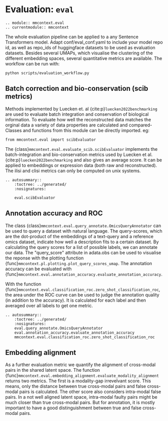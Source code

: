 # Evaluation: `eval`

```{eval-rst}
.. module:: mmcontext.eval
.. currentmodule:: mmcontext

```

The whole evaluation pipeline can be applied to a any Sentence Transformers model. Adapt conf/eval_conf.yaml to include your model repo id, as well as repo_ids of huggingface datasets to be used as evaluation datasets. Besides several UMAPs, which visualise the clustering of the different embedding spaces, several quantitative metrics are available. The workflow can be run with:

```
python scripts/evaluation_workflow.py
```

## Batch correction and bio-conservation (scib metrics)

Methods implemented by Luecken et. al {cite:p}`luecken2022benchmarking` are used to evaluate batch integration and conservation of biological information. To evaluate how well the reconstructed data matches the orginal data a variety of data properties are calculated and compared-
Classes and functions from this module can be directly imported. eg:

```
from mmcontext.eval import scibEvaluator
```

The {class}`mmcontext.eval.evaluate_scib.scibEvaluator` implements the batch-integration and bio-conservation metrics used by Luecken et al. {cite:p}`luecken2022benchmarking` and also gives an average score. It can be applied to embeddings or expression data (both raw and reconstructed). The ilisi and clisi metrics can only be computed on unix systems.

```{eval-rst}
.. autosummary::
    :toctree: ../generated/
    :nosignatures:

    eval.scibEvaluator
```

## Annotation accuracy and ROC

The class {class}`mmcontext.eval.query_annotate.OmicsQueryAnnotator` can be used to query a dataset with natural language. The query-scores, which are the dot-product of the embeddings of a text-query and a reference omics dataset, indicate how well a description fits to a certain dataset. By calculating the query scores for a list of possible labels, we can annotate our data. The "query_score" attribute in adata.obs can be used to visualise the reponse with the plotting function {func}`mmcontext.pl.plotting.plot_query_scores_umap`. The annotation accuracy can be evaluated with {func}`mmcontext.eval.annotation_accuracy.evaluate_annotation_accuracy`.

With the function {func}`mmcontext.eval.classification_roc.zero_shot_classification_roc`, the area under the ROC curve can be used to judge the annotation quality (in addition to the accuracy). It is calculated for each label and then averaged over all labels to get one metric.

```{eval-rst}
.. autosummary::
    :toctree: ../generated/
    :nosignatures:
    eval.query_annotate.OmicsQueryAnnotator
    eval.annotation_accuracy.evaluate_annotation_accuracy
    mmcontext.eval.classification_roc.zero_shot_classification_roc
```

## Embedding alignment

As a further evaluation metric we quantify the alignment of cross-modal pairs in the shared latent space. The function {func}`mmcontext.eval.embedding_alignment.evaluate_modality_alignment` returns two metrics. The first is a modality-gap irrevelvant score. This means, only the distance between true cross-modal pairs and false cross-modal pairs is calculated. The other score also considers intra-modal false pairs. In a not well aligned latent space, intra-modal faulty pairs might be much closer than true cross-modal pairs. But for annotation, it is mostly important to have a good distinguishment between true and false cross-modal pairs.

